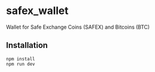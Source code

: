 # safex_wallet
Wallet for Safe Exchange Coins (SAFEX) and Bitcoins (BTC)

## Installation

    npm install
    npm run dev
